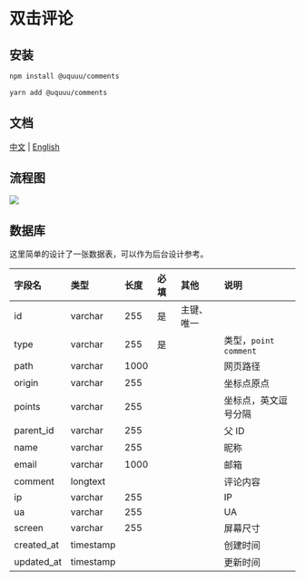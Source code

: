 # 双击评论

## 安装

```bash
npm install @uquuu/comments
```

```bash
yarn add @uquuu/comments
```

## 文档

[中文]() | [English]()

## 流程图

![](http://assets.processon.com/chart_image/5fc5bf5a7d9c082f44848884.png)

## 数据库

这里简单的设计了一张数据表，可以作为后台设计参考。

| 字段名 | 类型 | 长度 | 必填 | 其他 | 说明 |
|:---|:---|:---|:---|:---|:---|
| id | varchar | 255 | 是 | 主键、唯一 |  |
| type | varchar | 255 | 是 |  | 类型，`point` `comment` |
| path | varchar | 1000 |  |  | 网页路径 |
| origin | varchar | 255 |  |  | 坐标点原点 |
| points | varchar | 255 |  |  | 坐标点，英文逗号分隔 |
| parent_id | varchar | 255 |  |  | 父 ID |
| name | varchar | 255 |  |  | 昵称 |
| email | varchar | 1000 |  |  | 邮箱 |
| comment | longtext |  |  |  | 评论内容 |
| ip | varchar | 255 |  |  | IP |
| ua | varchar | 255 |  |  | UA |
| screen | varchar | 255 |  |  | 屏幕尺寸 |
| created_at | timestamp |  |  |  | 创建时间 |
| updated_at | timestamp |  |  |  | 更新时间 |
